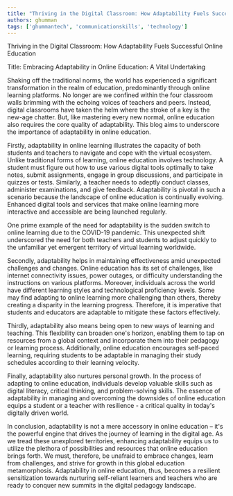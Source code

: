 ```yaml
---
title: "Thriving in the Digital Classroom: How Adaptability Fuels Successful Online Education"  # Wrap the title in double quotes
authors: ghumman
tags: ['ghummantech', 'communicationskills', 'technology']
---
```


Thriving in the Digital Classroom: How Adaptability Fuels Successful Online Education
<!-- truncate -->

Title: Embracing Adaptability in Online Education: A Vital Undertaking 

Shaking off the traditional norms, the world has experienced a significant transformation in the realm of education, predominantly through online learning platforms. No longer are we confined within the four classroom walls brimming with the echoing voices of teachers and peers. Instead, digital classrooms have taken the helm where the stroke of a key is the new-age chatter. But, like mastering every new normal, online education also requires the core quality of adaptability. This blog aims to underscore the importance of adaptability in online education. 

Firstly, adaptability in online learning illustrates the capacity of both students and teachers to navigate and cope with the virtual ecosystem. Unlike traditional forms of learning, online education involves technology. A student must figure out how to use various digital tools optimally to take notes, submit assignments, engage in group discussions, and participate in quizzes or tests. Similarly, a teacher needs to adeptly conduct classes, administer examinations, and give feedback. Adaptability is pivotal in such a scenario because the landscape of online education is continually evolving. Enhanced digital tools and services that make online learning more interactive and accessible are being launched regularly. 

One prime example of the need for adaptability is the sudden switch to online learning due to the COVID-19 pandemic. This unexpected shift underscored the need for both teachers and students to adjust quickly to the unfamiliar yet emergent territory of virtual learning worldwide. 

Secondly, adaptability helps in maintaining effectiveness amid unexpected challenges and changes. Online education has its set of challenges, like internet connectivity issues, power outages, or difficulty understanding the instructions on various platforms. Moreover, individuals across the world have different learning styles and technological proficiency levels. Some may find adapting to online learning more challenging than others, thereby creating a disparity in the learning progress. Therefore, it is imperative that students and educators are adaptable to mitigate these factors effectively.  

Thirdly, adaptability also means being open to new ways of learning and teaching. This flexibility can broaden one's horizon, enabling them to tap on resources from a global context and incorporate them into their pedagogy or learning process. Additionally, online education encourages self-paced learning, requiring students to be adaptable in managing their study schedules according to their learning velocity. 

Finally, adaptability also nurtures personal growth. In the process of adapting to online education, individuals develop valuable skills such as digital literacy, critical thinking, and problem-solving skills. The essence of adaptability in managing and overcoming the downsides of online education equips a student or a teacher with resilience - a critical quality in today's digitally driven world. 

In conclusion, adaptability is not a mere accessory in online education – it's the powerful engine that drives the journey of learning in the digital age. As we tread these unexplored territories, enhancing adaptability equips us to utilize the plethora of possibilities and resources that online education brings forth. We must, therefore, be unafraid to embrace changes, learn from challenges, and strive for growth in this global education metamorphosis. Adaptability in online education, thus, becomes a resilient sensitization towards nurturing self-reliant learners and teachers who are ready to conquer new summits in the digital pedagogy landscape.
